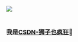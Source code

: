 
<p>
  <img src="https://github-readme-stats.vercel.app/api?username=Jackie2373489842&show_icons=true&theme=radical"
    style="margin-bottom: 20px;"/>
</p>

### 我是<a href="https://lions.blog.csdn.net">CSDN-狮子也疯狂</a>🦁
